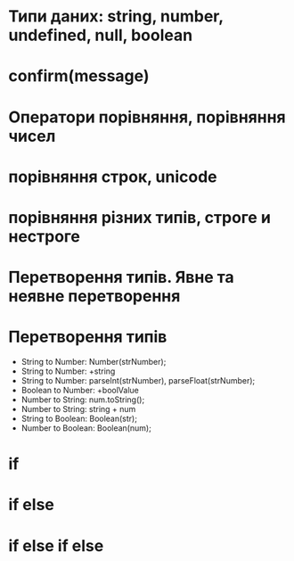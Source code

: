 # Типи даних: string, number, undefined, null, boolean
# confirm(message)

# Оператори порівняння, порівняння чисел
# порівняння строк, unicode
# порівняння різних типів, строге и нестроге

# Перетворення типів. Явне та неявне перетворення
# Перетворення типів
- String to Number: Number(strNumber);
- String to Number: +string
- String to Number: parseInt(strNumber), parseFloat(strNumber);
- Boolean to Number: +boolValue
- Number to String: num.toString();
- Number to String: string + num
- String to Boolean: Boolean(str);
- Number to Boolean: Boolean(num);

# if
# if else
# if else if else
